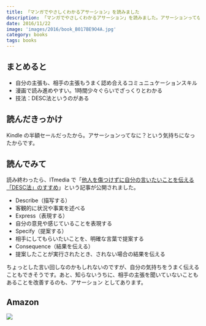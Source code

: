 ```yaml
---
title: 「マンガでやさしくわかるアサーション」を読みました
description: 「マンガでやさしくわかるアサーション」を読みました。アサーションってなに？というぐらいに知らなかったので、そんな方法があるだ、と知ることができました。
date: 2016/11/22
image: 'images/2016/book_B017BE9O4A.jpg'
category: books
tags: books
---
```


## まとめると

- 自分の主張も、相手の主張もうまく認め合えるコミュニュケーションスキル
- 漫画で読み進めやすい。1時間少々ぐらいでざっくりとわかる
- 技法：DESC法というのがある

## 読んだきっかけ

Kindle の半額セールだったから。アサーションってなに？という気持ちになったからです。

## 読んでみて

読み終わったら、ITmedia で「[他人を傷つけずに自分の言いたいことを伝える「DESC法」のすすめ](http://healthcare.itmedia.co.jp/hc/articles/1611/24/news022.html)」という記事が公開されました。

- Describe（描写する）
 - 客観的に状況や事実を述べる
- Express（表現する）
 - 自分の意見や感じていることを表現する
- Specify（提案する）
 - 相手にしてもらいたいことを、明確な言葉で提案する
- Consequence（結果を伝える）
 - 提案したことが実行されたとき、されない場合の結果を伝える

ちょっとした言い回しなのかもしれないのですが、自分の気持ちをうまく伝えることもできそうです。あと、知らないうちに、相手の主張を聞いていないこともあることを改善するのも、アサーション としてあります。

## Amazon

[![](http://images-jp.amazon.com/images/P/B017BE9O4A.09.MAIN._SCLZZZZZZZ_.jpg)](https://www.amazon.co.jp/dp/B017BE9O4A/)
